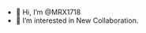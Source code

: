- 👋 Hi, I’m @MRX1718
- 👀 I’m interested in New Collaboration.

<!---
MRX1718/MRX1718 is a ✨ special ✨ repository because its `README.md` (this file) appears on your GitHub profile.
You can click the Preview link to take a look at your changes.
--->
